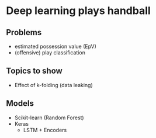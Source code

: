 # Deep learning plays handball

## Problems

* estimated possession value (EpV)
* (offensive) play classification

## Topics to show

* Effect of k-folding (data leaking)


## Models

* Scikit-learn (Random Forest)
* Keras
   * LSTM + Encoders